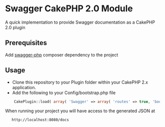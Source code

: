 # Swagger CakePHP 2.0 Module

A quick implementation to provide Swagger documentation as a CakePHP 2.0 plugin

## Prerequisites

Add [swagger-php](https://github.com/zircote/swagger-php/blob/master/README.md) composer dependency to the project

## Usage

 * Clone this repository to your Plugin folder within your CakePHP 2.x application.
 * Add the following to your Config/bootstrap.php file
 
```php
    CakePlugin::load( array( 'Swagger' => array( 'routes' => true, 'bootstrap'=>true ) ) );
```

When running your project you will have access to the generated JSON at

```sh
   http://localhost:8080/docs
```
